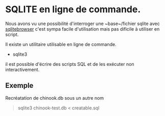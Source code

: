 
# SQLITE en ligne de commande.

Nous avons vu une possibilité d'interroger une ~base~/fichier sqlite avec [sqlitebrowser](https://github.com/sqlitebrowser/sqlitebrowser/wiki) c'est sympa facile d'utilisation mais pas dificile à utiliser en script.

 Il existe un utilitaire utilisable en ligne de commande.

 * sqlite3

il est possible d'écrire des scripts SQL et de les exécuter non interactivement.


## Exemple
Recréatation de chinook.db sous un autre nom

> sqlite3 chinook-test.db < creatable.sql
